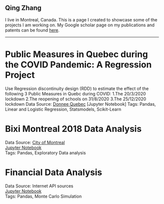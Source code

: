 ## Qing Zhang
I live in Montreal, Canada. This is a page I created to showcase some of the projects I am working on. 
My Google scholar page on my publications and patents can be found [here](https://scholar.google.ca/citations?user=BcklpsIAAAAJ&hl=en).

---
# **Public Measures in Quebec during the COVID Pandemic: A Regression Project**
Use Regression discontinuity design (RDD) to estimate the effect of the following 3 Public Measures in Quebc during COVID:
1.The 20/3/2020 lockdown
2.The reopening of schools on 31/8/2020
3.The 25/12/2020 lockdown
Data Source: [Donnee Quebec](https://www.donneesquebec.ca/recherche/dataset/covid-19-portrait-quotidien-des-cas-confirmes)
[Jupyter Notebook]
Tags: Pandas, Linear and Logistic Regression, Statsmodels, Scikit-Learn

# **Bixi Montreal 2018 Data Analysis**  
Data Source: [City of Montreal](http://donnees.ville.montreal.qc.ca/)  
[Jupyter Notebook](https://nbviewer.jupyter.org/github/calony/Data_analysis_BIXI/blob/master/BixiMontrealRentals2018.ipynb)   
Tags: Pandas, Exploratory Data analysis


# **Financial Data Analysis**  
Data Source: Internet API sources  
[Jupyter Notebook](https://nbviewer.jupyter.org/github/calony/finance-project/blob/master/Fin_testbench.ipynb)   
Tags: Pandas, Monte Carlo Simulation
